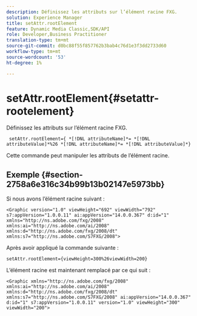 ```yaml
---
description: Définissez les attributs sur l’élément racine FXG.
solution: Experience Manager
title: setAttr.rootElement
feature: Dynamic Media Classic,SDK/API
role: Developer,Business Practitioner
translation-type: tm+mt
source-git-commit: d0bc88f55f857762b3bab4c76d1e3f3dd2733d60
workflow-type: tm+mt
source-wordcount: '53'
ht-degree: 1%

---
```



# setAttr.rootElement{#setattr-rootelement}

Définissez les attributs sur l’élément racine FXG.

` setAttr.rootElement={ *[!DNL attributeName]*= *[!DNL attributeValue]*%26 *[!DNL attributeName]*= *[!DNL attributeValue]*}`

Cette commande peut manipuler les attributs de l’élément racine.

## Exemple {#section-2758a6e316c34b99b13b02147e5973bb}

Si nous avons l’élément racine suivant :

`<Graphic version="1.0" viewHeight="692" viewWidth="792" s7:appVersion="1.0.0.11" ai:appVersion="14.0.0.367" d:id="1" xmlns="http://ns.adobe.com/fxg/2008" xmlns:ai="http://ns.adobe.com/ai/2008" xmlns:d="http://ns.adobe.com/fxg/2008/dt" xmlns:s7="http://ns.adobe.com/S7FXG/2008">`

Après avoir appliqué la commande suivante :

`setAttr.rootElement={viewHeight=300%26viewWidth=200}`

L’élément racine est maintenant remplacé par ce qui suit :

`<Graphic xmlns="http://ns.adobe.com/fxg/2008" xmlns:ai="http://ns.adobe.com/ai/2008" xmlns:d="http://ns.adobe.com/fxg/2008/dt" xmlns:s7="http://ns.adobe.com/S7FXG/2008" ai:appVersion="14.0.0.367" d:id="1" s7:appVersion="1.0.0.11" version="1.0" viewHeight="300" viewWidth="200">`
